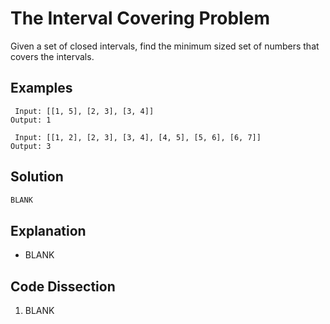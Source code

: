 # The Interval Covering Problem
Given a set of closed intervals, find the minimum sized set of numbers that covers the intervals.

## Examples
```
 Input: [[1, 5], [2, 3], [3, 4]]
Output: 1

 Input: [[1, 2], [2, 3], [3, 4], [4, 5], [5, 6], [6, 7]]
Output: 3
```

## Solution
```python
BLANK
```

## Explanation
* BLANK

## Code Dissection
1. BLANK